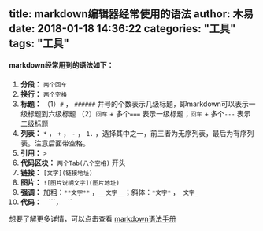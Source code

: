 title: markdown编辑器经常使用的语法
author: 木易
date: 2018-01-18 14:36:22
categories: "工具"
tags: "工具"
---
#### markdown经常用到的语法如下：  

1. **分段：** ```两个回车```  
2. **换行：** ```两个空格```  
3. **标题：** （1）```#``` ， ```######``` 井号的个数表示几级标题，即markdown可以表示一级标题到六级标题 （2）```回车``` + 多个```===``` 表示一级标题；```回车``` + 多个```---``` 表示二级标题
4. **列表：** ```*``` ， ```+``` ， ```-``` ， ```1.``` ，选择其中之一，前三者为无序列表，最后为有序列表。注意后面带空格。  
5. **引用：** ```>```  
6. **代码区块：** ```两个Tab(八个空格)``` 开头     
7. **链接：** ```[文字](链接地址)```  
8. **图片：** ```![图片说明文字](图片地址)```  
9. **强调：** 加粗：```**文字**``` ，```__文字__```；斜体：```*文字*``` ，```_文字_```  
10. **代码：** ``` ``` ```，`` `` ``  

想要了解更多详情，可以点击查看 [markdown语法手册](https://www.zybuluo.com/mdeditor?url=https://www.zybuluo.com/static/editor/md-help.markdown)